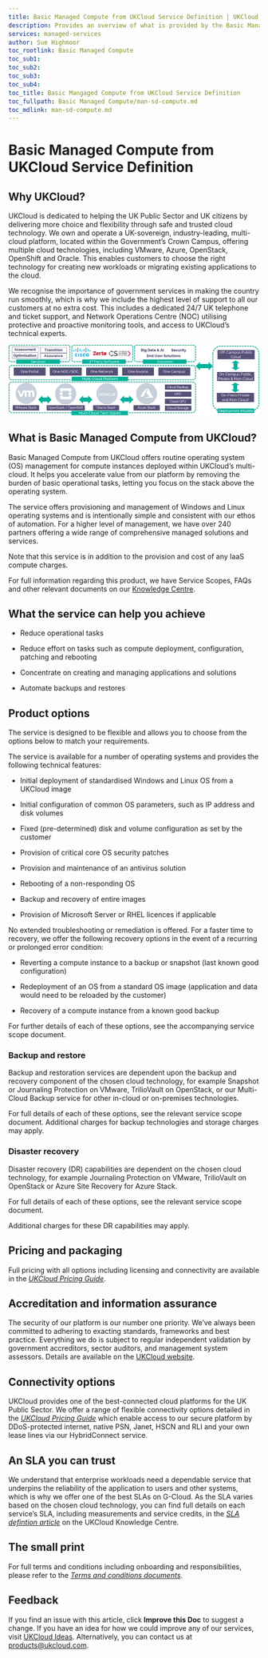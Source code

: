 ```yaml
---
title: Basic Managed Compute from UKCloud Service Definition | UKCloud Ltd
description: Provides an overview of what is provided by the Basic Managed Compute from UKCloud service
services: managed-services
author: Sue Highmoor
toc_rootlink: Basic Managed Compute
toc_sub1: 
toc_sub2:
toc_sub3:
toc_sub4:
toc_title: Basic Mangaged Compute from UKCloud Service Definition
toc_fullpath: Basic Managed Compute/man-sd-compute.md
toc_mdlink: man-sd-compute.md
---
```


# Basic Managed Compute from UKCloud Service Definition

## Why UKCloud?

UKCloud is dedicated to helping the UK Public Sector and UK citizens by delivering more choice and flexibility through safe and trusted cloud technology. We own and operate a UK-sovereign, industry-leading, multi-cloud platform, located within the Government’s Crown Campus, offering multiple cloud technologies, including VMware, Azure, OpenStack, OpenShift and Oracle. This enables customers to choose the right technology for creating new workloads or migrating existing applications to the cloud.

We recognise the importance of government services in making the country run smoothly, which is why we include the highest level of support to all our customers at no extra cost. This includes a dedicated 24/7 UK telephone and ticket support, and Network Operations Centre (NOC) utilising protective and proactive monitoring tools, and access to UKCloud’s technical experts.

![UKCloud services](images/ukc-services.png)

## What is Basic Managed Compute from UKCloud?

Basic Managed Compute from UKCloud offers routine operating system (OS) management for compute instances deployed within UKCloud’s multi-cloud. It helps you accelerate value from our platform by removing the burden of basic operational tasks, letting you focus on the stack above the operating system.

The service offers provisioning and management of Windows and Linux operating systems and is intentionally simple and consistent with our ethos of automation. For a higher level of management, we have over 240 partners offering a wide range of comprehensive managed solutions and services.

Note that this service is in addition to the provision and cost of any IaaS compute charges.

For full information regarding this product, we have Service Scopes, FAQs and other relevant documents on our [Knowledge Centre](https://docs.ukcloud.com).

## What the service can help you achieve

- Reduce operational tasks

- Reduce effort on tasks such as compute deployment, configuration, patching and rebooting

- Concentrate on creating and managing applications and solutions

- Automate backups and restores

## Product options

The service is designed to be flexible and allows you to choose from the options below to match your requirements.

The service is available for a number of operating systems and provides the following technical features:

- Initial deployment of standardised Windows and Linux OS from a UKCloud image

- Initial configuration of common OS parameters, such as IP address and disk volumes

- Fixed (pre-determined) disk and volume configuration as set by the customer

- Provision of critical core OS security patches

- Provision and maintenance of an antivirus solution

- Rebooting of a non-responding OS

- Backup and recovery of entire images

- Provision of Microsoft Server or RHEL licences if applicable

No extended troubleshooting or remediation is offered. For a faster time to recovery, we offer the following recovery options in the event of a recurring or prolonged error condition:

- Reverting a compute instance to a backup or snapshot (last known good configuration)

- Redeployment of an OS from a standard OS image (application and data would need to be reloaded by the customer)

- Recovery of a compute instance from a known good backup

For further details of each of these options, see the accompanying service scope document.

### Backup and restore

Backup and restoration services are dependent upon the backup and recovery component of the chosen cloud technology, for example Snapshot or Journaling Protection on VMware, TrilioVault on OpenStack, or our Multi-Cloud Backup service for other in-cloud or on-premises technologies.

For full details of each of these options, see the relevant service scope document. Additional charges for backup technologies and storage charges may apply.

### Disaster recovery

Disaster recovery (DR) capabilities are dependent on the chosen cloud technology, for example Journaling Protection on VMware, TrilioVault on OpenStack or Azure Site Recovery for Azure Stack.

For full details of each of these options, see the relevant service scope document.

Additional charges for these DR capabilities may apply.

## Pricing and packaging

Full pricing with all options including licensing and connectivity are available in the [*UKCloud Pricing Guide*](https://ukcloud.com/wp-content/uploads/2019/06/ukcloud-pricing-guide-11.0.pdf).

## Accreditation and information assurance

The security of our platform is our number one priority. We’ve always been committed to adhering to exacting standards, frameworks and best practice. Everything we do is subject to regular independent validation by government accreditors, sector auditors, and management system assessors. Details are available on the [UKCloud website](https://ukcloud.com/governance/).

## Connectivity options

UKCloud provides one of the best-connected cloud platforms for the UK Public Sector. We offer a range of flexible connectivity options detailed in the [*UKCloud Pricing Guide*](https://ukcloud.com/wp-content/uploads/2019/06/ukcloud-pricing-guide-11.0.pdf) which enable access to our secure platform by DDoS-protected internet, native PSN, Janet, HSCN and RLI and your own lease lines via our HybridConnect service.

## An SLA you can trust

We understand that enterprise workloads need a dependable service that underpins the reliability of the application to users and other systems, which is why we offer one of the best SLAs on G-Cloud. As the SLA varies based on the chosen cloud technology, you can find full details on each service’s SLA, including measurements and service credits, in the [*SLA defintion article*](../other/other-ref-sla-definition.md) on the UKCloud Knowledge Centre.

## The small print

For full terms and conditions including onboarding and responsibilities, please refer to the [*Terms and conditions documents*](../other/other-ref-terms-and-conditions.md).

## Feedback

If you find an issue with this article, click **Improve this Doc** to suggest a change. If you have an idea for how we could improve any of our services, visit [UKCloud Ideas](https://ideas.ukcloud.com). Alternatively, you can contact us at <products@ukcloud.com>.
